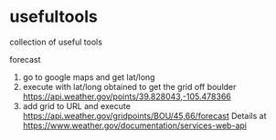 # usefultools
collection of useful tools

forecast 
1) go to google maps and get lat/long
2) execute with lat/long obtained to get the grid off boulder
     https://api.weather.gov/points/39.828043,-105.478366
3) add grid to URL and execute
    https://api.weather.gov/gridpoints/BOU/45,66/forecast
Details at https://www.weather.gov/documentation/services-web-api
